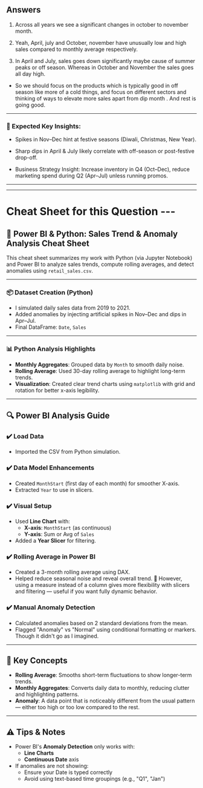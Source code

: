 ## Answers 

1. Across all years we see a significant changes in october to november month.

2. Yeah, April, july and October, november have unusually low and high sales compared to monthly average respectively.

3. In April and July, sales goes down significantly maybe cause of summer peaks or off season. Whereas in October and November the sales goes all day high.

- So we should focus on the products which is typically good in off season like more of a cold things, and focus on different sectors and thinking of ways to elevate more sales apart from dip month . And rest is going good.

---

### 🧠 Expected Key Insights:

* Spikes in Nov–Dec hint at festive seasons (Diwali, Christmas, New Year).

* Sharp dips in April & July likely correlate with off-season or post-festive drop-off.

* Business Strategy Insight: Increase inventory in Q4 (Oct–Dec), reduce marketing spend during Q2 (Apr–Jul) unless running promos.

---
---

# Cheat Sheet for this Question ---

## 🧾 Power BI & Python: Sales Trend & Anomaly Analysis Cheat Sheet

This cheat sheet summarizes my work with Python (via Jupyter Notebook) and Power BI to analyze sales trends, compute rolling averages, and detect anomalies using `retail_sales.csv`.

---

### 📦 Dataset Creation (Python)
- I simulated daily sales data from 2019 to 2021.
- Added anomalies by injecting artificial spikes in Nov–Dec and dips in Apr–Jul.
- Final DataFrame: `Date`, `Sales`

---

### 📊 Python Analysis Highlights

- **Monthly Aggregates**: Grouped data by `Month` to smooth daily noise.
- **Rolling Average**: Used 30-day rolling average to highlight long-term trends.
- **Visualization**: Created clear trend charts using `matplotlib` with grid and rotation for better x-axis legibility.

---

## 🔍 Power BI Analysis Guide

### ✔️ Load Data
- Imported the CSV from Python simulation.

### ✔️ Data Model Enhancements
- Created `MonthStart` (first day of each month) for smoother X-axis.
- Extracted `Year` to use in slicers.

### ✔️ Visual Setup
- Used **Line Chart** with:
  - **X-axis**: `MonthStart` (as continuous)
  - **Y-axis**: Sum or Avg of `Sales`
- Added a **Year Slicer** for filtering.

### ✔️ Rolling Average in Power BI
- Created a 3-month rolling average using DAX.
- Helped reduce seasonal noise and reveal overall trend.
📌 However, using a measure instead of a column gives more flexibility with slicers and filtering — useful if you want fully dynamic behavior.

### ✔️ Manual Anomaly Detection
- Calculated anomalies based on 2 standard deviations from the mean.
- Flagged "Anomaly" vs "Normal" using conditional formatting or markers.
Though it didn't go as I imagined.

---

## 📌 Key Concepts

- **Rolling Average**: Smooths short-term fluctuations to show longer-term trends.
- **Monthly Aggregates**: Converts daily data to monthly, reducing clutter and highlighting patterns.
- **Anomaly**: A data point that is noticeably different from the usual pattern — either too high or too low compared to the rest.

---

## ⚠️ Tips & Notes

- Power BI's **Anomaly Detection** only works with:
  - **Line Charts**
  - **Continuous Date** axis
- If anomalies are not showing:
  - Ensure your Date is typed correctly
  - Avoid using text-based time groupings (e.g., "Q1", "Jan")

